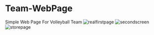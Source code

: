 # Team-WebPage
Simple Web Page For Volleyball Team
![realfirstpage](https://user-images.githubusercontent.com/61562488/127172024-0e9dd6ca-d72d-417a-922b-2e66aaf63f52.png)
![secondscreen](https://user-images.githubusercontent.com/61562488/127172147-47839fe9-8f8d-4a8e-83ad-6a848da3f623.png)
![storepage](https://user-images.githubusercontent.com/61562488/127172163-1410f58d-271e-4a4a-8650-534dbc202929.png)
